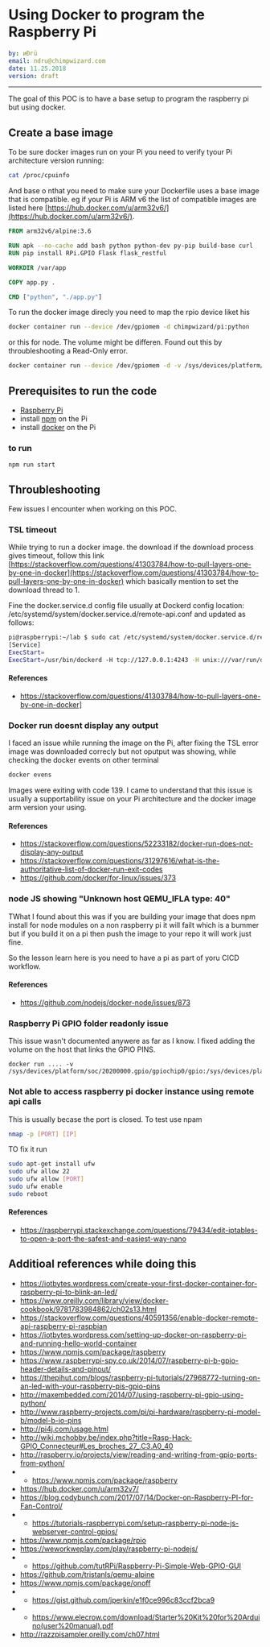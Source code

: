 
# Using Docker to program the Raspberry Pi

```yaml
by: иÐгü
email: ndru@chimpwizard.com
date: 11.25.2018
version: draft
```

****

The goal of this POC is to have a base  setup to program the raspberry pi but using docker.

## Create a base image

To be sure docker images run on your Pi you need to verify tyour Pi architecture version running:

```sh
cat /proc/cpuinfo
```

And base o nthat you need to make sure your Dockerfile uses a base image that is compatible. eg if your Pi is ARM v6 the list of compatible images are listed here [https://hub.docker.com/u/arm32v6/](https://hub.docker.com/u/arm32v6/).


```dockerfile
FROM arm32v6/alpine:3.6

RUN apk --no-cache add bash python python-dev py-pip build-base curl
RUN pip install RPi.GPIO Flask flask_restful

WORKDIR /var/app

COPY app.py .

CMD ["python", "./app.py"]
```

To run the docker image direcly you need to map the rpio device liket his

```sh
docker container run --device /dev/gpiomem -d chimpwizard/pi:python
```

or this for node. The volume might be differen. Found out this by throubleshooting a Read-Only error.

```sh
docker container run --device /dev/gpiomem -d -v /sys/devices/platform/soc/20200000.gpio/gpiochip0/gpio:/sys/devices/platform/soc/20200000.gpio/gpiochip0/gpio chimpwizard/pi:node
```

## Prerequisites to run the code

- [Raspberry Pi](http://www.raspberry-projects.com/pi/pi-hardware/raspberry-pi-model-b/model-b-io-pins)
- install [npm](https://www.npmjs.com/package/raspberry) on the Pi
- install [docker](https://iotbytes.wordpress.com/setting-up-docker-on-raspberry-pi-and-running-hello-world-container) on the Pi

### to run

```shell
npm run start
```


## Throubleshooting

Few issues I encounter when working on this POC.

### TSL timeout

While trying to run a docker image. the download if the download process gives timeout, follow this link [https://stackoverflow.com/questions/41303784/how-to-pull-layers-one-by-one-in-docker](https://stackoverflow.com/questions/41303784/how-to-pull-layers-one-by-one-in-docker) which basically mention to set the download thread to 1.

Fine the docker.service.d config file usually at Dockerd config location: /etc/systemd/system/docker.service.d/remote-api.conf and updated as follows:

```sh
pi@raspberrypi:~/lab $ sudo cat /etc/systemd/system/docker.service.d/remote-api.conf
[Service]
ExecStart=
ExecStart=/usr/bin/dockerd -H tcp://127.0.0.1:4243 -H unix:///var/run/docker.sock --experimental --max-concurrent-downloads 1
```

#### References

- https://stackoverflow.com/questions/41303784/how-to-pull-layers-one-by-one-in-docker]

### Docker run doesnt display any output

I faced an issue while running the image on the Pi, after fixing the TSL error image was downloaded correcly but not oputput was showing, while checking the docker events on other terminal

```sh
docker evens
```

Images were exiting with code 139. I came  to understand that this issue is usually a supportability issue on your Pi architecture and the docker image arm version your using.


#### References

- https://stackoverflow.com/questions/52233182/docker-run-does-not-display-any-output
- https://stackoverflow.com/questions/31297616/what-is-the-authoritative-list-of-docker-run-exit-codes
- https://github.com/docker/for-linux/issues/373

### node JS showing "Unknown host QEMU_IFLA type: 40"

TWhat I found about this was if you are building your image that does npm install for node modules on a non raspberry pi it will failt which is a bummer but if you build it on a pi then push the image to your repo it will work just fine.

So the lesson learn here is you need to have a pi as part of yoru CICD workflow.



#### References

- https://github.com/nodejs/docker-node/issues/873

### Raspberry Pi GPIO folder readonly issue

This issue wasn't documented anywere as far as I know. I fixed adding the volume on the host that links the GPIO PINS.

```
docker run .... -v /sys/devices/platform/soc/20200000.gpio/gpiochip0/gpio:/sys/devices/platform/soc/20200000.gpio/gpiochip0/gpio
```

### Not able to access raspberry pi docker instance using remote api calls

This is usually becase the port is closed. To test use npam

```sh
nmap -p [PORT] [IP]
```

TO fix it run 

```sh
sudo apt-get install ufw
sudo ufw allow 22
sudo ufw allow [PORT]
sudo ufw enable
sudo reboot
```

#### References

- https://raspberrypi.stackexchange.com/questions/79434/edit-iptables-to-open-a-port-the-safest-and-easiest-way-nano


## Additioal references while doing this

- https://iotbytes.wordpress.com/create-your-first-docker-container-for-raspberry-pi-to-blink-an-led/
- https://www.oreilly.com/library/view/docker-cookbook/9781783984862/ch02s13.html
- https://stackoverflow.com/questions/40591356/enable-docker-remote-api-raspberry-pi-raspbian
- https://iotbytes.wordpress.com/setting-up-docker-on-raspberry-pi-and-running-hello-world-container
- https://www.npmjs.com/package/raspberry
- https://www.raspberrypi-spy.co.uk/2014/07/raspberry-pi-b-gpio-header-details-and-pinout/
- https://thepihut.com/blogs/raspberry-pi-tutorials/27968772-turning-on-an-led-with-your-raspberry-pis-gpio-pins
- http://maxembedded.com/2014/07/using-raspberry-pi-gpio-using-python/
- http://www.raspberry-projects.com/pi/pi-hardware/raspberry-pi-model-b/model-b-io-pins
- http://pi4j.com/usage.html
- http://wiki.mchobby.be/index.php?title=Rasp-Hack-GPIO_Connecteur#Les_broches_27_.C3.A0_40
- http://raspberry.io/projects/view/reading-and-writing-from-gpio-ports-from-python/
- * https://www.npmjs.com/package/raspberry
- https://hub.docker.com/u/arm32v7/
- https://blog.codybunch.com/2017/07/14/Docker-on-Raspberry-PI-for-Fan-Control/
- * https://tutorials-raspberrypi.com/setup-raspberry-pi-node-js-webserver-control-gpios/
- https://www.npmjs.com/package/rpio
- https://weworkweplay.com/play/raspberry-pi-nodejs/
- * https://github.com/tutRPi/Raspberry-Pi-Simple-Web-GPIO-GUI
- https://github.com/tristanls/qemu-alpine
- https://www.npmjs.com/package/onoff
- * https://gist.github.com/jperkin/e1f0ce996c83ccf2bca9
- * https://www.elecrow.com/download/Starter%20Kit%20for%20Arduino(user%20manual).pdf
- http://razzpisampler.oreilly.com/ch07.html



